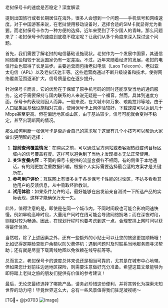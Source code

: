老挝保号卡的速度是否稳定？深度解读

提到出国旅行或者长期居住在海外，很多人会想到一个问题——手机信号和网络速度。对于中国游客来说，在老挝使用移动设备时，选择合适的SIM卡就显得尤为重要。而老挝保号卡作为一种方便的选择，近年来受到了不少国人的青睐。那么问题来了：老挝保号卡的速度到底稳不稳定呢？让我们从多个角度来深入探讨这个问题。

首先，我们需要了解老挝的电信基础设施现状。老挝作为一个发展中国家，其通信网络建设相较于发达国家仍有一定差距。不过，近年来随着经济的发展，老挝的电信行业也取得了长足进步。主要运营商包括老挝电信（Laos Telecom）、老挝亚太电信（APL）以及老挝沃达丰等。这些运营商通过不断升级设备和技术，使得网络覆盖范围逐渐扩大，信号质量也在逐步提升。

针对保号卡而言，它的优势在于保留了原手机号码的同时还能享受当地的通讯服务。这对于需要保持与国内联系的人来说无疑是一个福音。然而，具体到速度方面，保号卡的表现则因人而异。一般来说，在大城市如万象、琅勃拉邦等地，由于人口密集且基础设施相对完善，使用保号卡上网体验较好，下载速度可以达到几十Mbps甚至更高。但在偏远地区或山区，由于基站较少，信号可能就会变得不稳定，甚至出现断网的情况。

那么如何判断一张保号卡是否适合自己的需求呢？这里有几个小技巧可以帮助大家做出更明智的选择：

1. **提前查询覆盖情况**：在购买之前，可以通过官方网站或者客服热线咨询目标区域内的信号覆盖程度。这样可以避免到了当地才发现根本无法正常使用。
2. **关注套餐内容**：不同的保号卡提供的流量套餐各不相同，有的侧重于本地通话，有的则更加注重数据传输。根据个人实际需要选择最合适的方案才是关键所在。
3. **参考用户评价**：互联网上有很多关于各类保号卡性能的讨论区，不妨多看看其他用户的反馈信息，从中吸取经验教训。
4. **试用体验**：如果条件允许的话，最好能够在出发前亲自测试一下所选产品的实际表现，这样才能确保万无一失。

此外，值得注意的是，即使是在同一个城市内，不同时间段也可能会影响网速快慢。例如早晚高峰时段，大量用户同时在线可能会导致网络拥堵；而在深夜时段，则相对较为畅通。因此，在规划行程时也要考虑到这一点，合理安排上网时间以获得最佳体验。

当然啦，除了上述因素之外，还有一些额外的小贴士可以让您的旅途更加顺畅哦！比如记得定期检查账户余额以防欠费停机；遇到问题时及时联系当地服务商寻求帮助；还有就是尽量下载离线地图以免依赖在线导航等等。

总而言之，老挝保号卡的速度总体来说还是相当可靠的，尤其是在城市中心地带。但如果您计划前往边远地区探险，则需要注意做好充分准备。希望这篇文章能够为即将踏上老挝之旅的朋友们提供有价值的参考建议！

最后，无论您最终选择了哪款产品，请务必珍惜这份便利，并将其转化为探索未知世界的动力吧！毕竟世界这么大，总有一些风景值得我们驻足凝视呢～

[TG💪+ @jx0703 ![Image](https://github.com/user-attachments/assets/dbca1d08-cadb-493c-b0ec-ad6f7a83f270)]